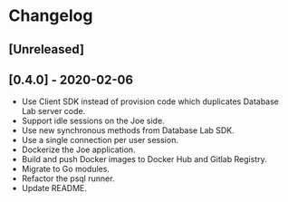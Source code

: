 # Changelog

## [Unreleased]

## [0.4.0] - 2020-02-06

- Use Client SDK instead of provision code which duplicates Database Lab server code.
- Support idle sessions on the Joe side.
- Use new synchronous methods from Database Lab SDK.
- Use a single connection per user session.
- Dockerize the Joe application.
- Build and push Docker images to Docker Hub and Gitlab Registry.
- Migrate to Go modules.
- Refactor the psql runner.
- Update README.

